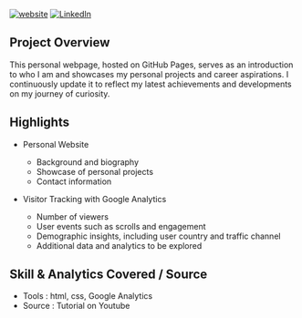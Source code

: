 <!-- Improved compatibility of back to top link: See: https://github.com/othneildrew/Best-README-Template/pull/73 -->
<a name="readme-top"></a>
<!--
*** Template source:
*** https://github.com/othneildrew/Best-README-Template/blob/master/README.md
*** Badge:
*** https://shields.io/badges
-->

<!-- PROJECT SHIELDS -->
<!--
ReadMe Source:
*** https://www.markdownguide.org/basic-syntax/#reference-style-links

-->
[![website][website-shield]][website-url]
[![LinkedIn][linkedin-shield]][linkedin-url]

<!-- ABOUT THE PROJECT -->
## Project Overview

This personal webpage, hosted on GitHub Pages, serves as an introduction to who I am and showcases my personal projects and career aspirations. 
I continuously update it to reflect my latest achievements and developments on my journey of curiosity.

## Highlights

* Personal Website
  * Background and biography
  * Showcase of personal projects
  * Contact information
 
* Visitor Tracking with Google Analytics
  * Number of viewers
  * User events such as scrolls and engagement
  * Demographic insights, including user country and traffic channel
  * Additional data and analytics to be explored


## Skill & Analytics Covered / Source

* Tools   : html, css, Google Analytics
* Source  : Tutorial on Youtube


<!-- MARKDOWN LINKS & IMAGES -->
<!-- https://www.markdownguide.org/basic-syntax/#reference-style-links -->
[website-shield]: https://img.shields.io/badge/Personl_Website-af9164?style=for-the-badge&logo=biolink&logoColor=white
[website-url]: https://jackleekuang.github.io/
[linkedin-shield]: https://img.shields.io/badge/LinkedIn-0077B5?style=for-the-badge&logo=linkedin&logoColor=white
[linkedin-url]: https://www.linkedin.com/in/kuang-hsuan-lee/
